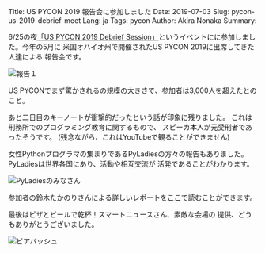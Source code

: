 Title: US PYCON 2019 報告会に参加しました
Date: 2019-07-03
Slug: pycon-us-2019-debrief-meet
Lang: ja
Tags: pycon
Author: Akira Nonaka
Summary: 

6/25の夜[「US PYCON 2019 Debrief Session」](https://pyconjp.connpass.com/event/132537/)というイベントにに参加しました。今年の5月に
米国オハイオ州で開催されたUS PYCON 2019に出席してきた人達による
報告会です。

![報告１]({filename}/images/pycon-us-2019-debrief/DSC_0009.jpg)

US PYCONでまず驚かされるの規模の大きさで、参加者は3,000人を超えたとのこと。

あと二日目のキーノートが衝撃的だったという話が印象に残りました。
これは刑務所でのプログラミング教育に関するもので、
スピーカ本人が元受刑者であったそうです。
 (残念ながら、これはYouTubeで観ることができません)

女性Pythonプログラマの集まりであるPyLadiesの方々の報告もありました。PyLadiesは世界各国にあり、活動や相互交流が
活発であることがわかります。

![PyLadiesのみなさん]({filename}/images/pycon-us-2019-debrief/DSC_0014.jpg)

参加者の鈴木たかのりさんによる詳しいレポートを[ここ](https://gihyo.jp/news/report/01/us-pycon2019)で読むことができます。

最後はピザとビールで乾杯！スマートニュースさん、素敵な会場の
提供、どうもありがとうございました。

![ビアバッシュ]({filename}/images/pycon-us-2019-debrief/IMG_4796.jpg)